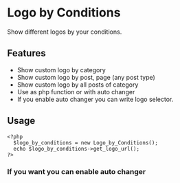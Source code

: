 # Logo by Conditions
Show different logos by your conditions.

## Features
* Show custom logo by category
* Show custom logo by post, page (any post type)
* Show custom logo by all posts of category
* Use as php function or with auto changer
* If you enable auto changer you can write logo selector.

## Usage

````
<?php
  $logo_by_conditions = new Logo_by_Conditions();
  echo $logo_by_conditions->get_logo_url();
?>
````
### If you want you can enable auto changer
